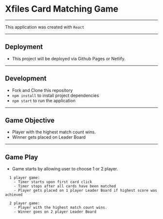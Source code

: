 # Xfiles Card Matching Game

--- 

This application was created with ` React `

--- 

## Deployment
- This project will be deployed via Github Pages or Netlify.

---

## Development
- Fork and Clone this repository
- `npm install` to install project dependencies
- `npm start` to run the application

---

## Game Objective
- Player with the highest match count wins.
- Winner gets placed on Leader Board

---

## Game Play
- Game starts by allowing user to choose 1 or 2 player.

```
  1 player game:
    - Timer starts upon first card click
    - Timer stops after all cards have been matched
    - Player gets placed on 1 player Leader Board if highest score was achieved

  2 player game: 
    - Player with the highest match count wins. 
    - Winner goes on 2 player Leader Board
```